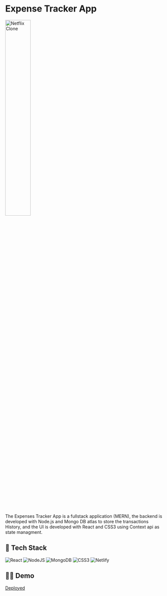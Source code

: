 # Expense Tracker App

<img src="https://res.cloudinary.com/mike88/image/upload/v1640767077/Expense_Tracker_uylo31.jpg" title="Netflix Clone" alt="Netflix Clone" width="40%"/>

The Expenses Tracker App is a fullstack application (MERN), the backend is developed with Node.js and Mongo DB atlas to store the transactions History, and the UI is developed with React and CSS3 using Context api as state managment.





## 🥞 Tech Stack

![React](https://img.shields.io/badge/react-%2320232a.svg?style=for-the-badge&logo=react&logoColor=%2361DAFB)
![NodeJS](https://img.shields.io/badge/node.js-6DA55F?style=for-the-badge&logo=node.js&logoColor=white)
![MongoDB](https://img.shields.io/badge/MongoDB-%234ea94b.svg?style=for-the-badge&logo=mongodb&logoColor=white)
![CSS3](https://img.shields.io/badge/css3-%231572B6.svg?style=for-the-badge&logo=css3&logoColor=white)
![Netlify](https://img.shields.io/badge/netlify-%23000000.svg?style=for-the-badge&logo=netlify&logoColor=#00C7B7)



## 🚀🚀 Demo

<a href="https://trusting-rosalind-5dcb22.netlify.app/">Deployed</a> 
